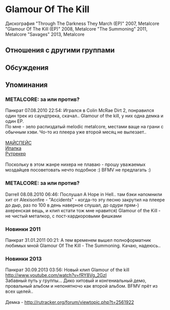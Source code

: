 # Glamour Of The Kill

Дискография
"Through The Darkness They March (EP)" 2007, Metalcore
"Glamour Of The Kill (EP)" 2008, Metalcore
"The Summoning" 2011, Metalcore
"Savages" 2013, Metalcore

## Отношения с другими группами


## Обсуждения


## Упоминания

### METALCORE: за или против?

Панкрат 07.08.2010 22:54:
Игрался в Colin McRae Dirt 2, понравился один трек из саундтрека, скачал.. Glamour of the kill, у них одна демка и один EP.<BR>По мне - зело распиздатый melodic metalcore, местами ваще на грани с обычным хэви. Чо-то из плеера уже второй месяц не вылезает..<BR><BR><A HREF="http://www.myspace.com/glamourofthekill" TARGET="_blank">МАЙСПЕЙС</A><BR><A HREF="http://ifolder.ru/18815485" TARGET="_blank">Ипапка</A><BR><A HREF="http://rutracker.org/forum/viewtopic.php?t=1518737" TARGET="_blank">Рутрекер</A><BR><BR>Поскольку в этом жанре нихера не плаваю - прошу уважаемых моздайцев посоветовать нечто подобное :) BFMV не предлагать :)

### METALCORE: за или против?

Darrell 08.08.2010 06:46:
Послушал A Hope in Hell.. там бэки напомнили хит от Alexisonfire - "Accidents" - когда-то эту песню закрутил на плеере до дыр, раз по 100 в день наверное слушал, до одури прям-) ахеренская вещь, и клип кстати тож мне нравится) Glamour of the Kill - не чистый металкор, с пост-хардкоровыми фишками

### Новинки 2011

Панкрат 31.01.2011 00:21:
А тем временем вышел полноформатник любимых мной Glamour Of The Kill - The Summoning. Качаю, надеюсь..

### Новинки 2013

Панкрат 30.09.2013 03:56:
Новый клип Glamour of the kill<BR><A HREF="http://www.youtube.com/watch?v=fRY8Vg_2GzI" TARGET="_blank">http://www.youtube.com/watch?v=fRY8Vg_2GzI</A><BR>Забавный путь у группы... Дико хитовый и конгениальный демо, провальный альбом и непонятночо как второй альбом. BFMV прёт из всех щелей..<BR><BR>Демка - <A HREF="http://rutracker.org/forum/viewtopic.php?t=2561922" TARGET="_blank">http://rutracker.org/forum/viewtopic.php?t=2561922</A>

